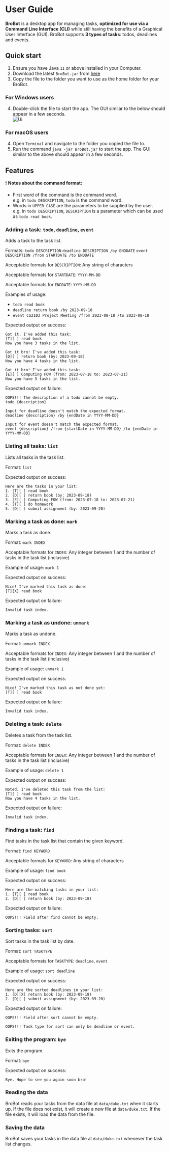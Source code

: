 # User Guide

**BroBot** is a desktop app for managing tasks, **optimized for use via a Command
Line Interface (CLI)** while still having the benefits of a Graphical User Interface (GUI).
BroBot supports **3 types of tasks**: todos, deadlines and events.

## Quick start

1. Ensure you have Java `11` or above installed in your Computer.
2. Download the latest `BroBot.jar` from [here]()
3. Copy the file to the folder you want to use as the home folder for your BroBot.

### For Windows users

4. Double-click the file to start the app. The GUI similar to the below should appear in a few seconds.<br>
   ![Ui](StartScreen.png)

### For macOS users

4. Open `Terminal` and navigate to the folder you copied the file to.
5. Run the command `java -jar BroBot.jar` to start the app. The GUI similar to the above should appear in a few
   seconds.<br>

## Features

❗ **Notes about the command format:**<br>

- First word of the command is the command word.<br>
  e.g. in `todo DESCRIPTION`, `todo` is the command word.
- Words in `UPPER_CASE` are the parameters to be supplied by the user.<br>
  e.g. in `todo DESCRIPTION`, `DESCRIPTION` is a parameter which can be used as `todo read book`.

### Adding a task: `todo`, `deadline`, `event`

Adds a task to the task list.

Formats:
`todo DESCRIPTION`
`deadline DESCRIPTION /by ENDDATE`
`event DESCRIPTION /from STARTDATE /to ENDDATE`

Acceptable formats for `DESCRIPTION`: Any string of characters

Acceptable formats for `STARTDATE`: `YYYY-MM-DD`

Acceptable formats for `ENDDATE`: `YYYY-MM-DD`

Examples of usage:

- `todo read book`
- `deadline return book /by 2023-09-18`
- `event CS2103 Project Meeting /from 2023-08-18 /to 2023-08-18`

Expected output on success:

```
Got it. I've added this task:
[T][ ] read book
Now you have 3 tasks in the list.
```

```
Got it bro! I've added this task:
[D][ ] return book (by: 2023-09-18)
Now you have 4 tasks in the list.
```

```
Got it bro! I've added this task:
[E][ ] Computing FOW (from: 2023-07-18 to: 2023-07-21)
Now you have 5 tasks in the list.
```

Expected output on failure:

```
OOPS!!! The description of a todo cannot be empty.
todo {description}
```

```
Input for deadline doesn't match the expected format.
deadline {description} /by {endDate in YYYY-MM-DD}
```

```
Input for event doesn't match the expected format.
event {description} /from {startDate in YYYY-MM-DD} /to {endDate in YYYY-MM-DD}
```

### Listing all tasks: `list`

Lists all tasks in the task list.

Format: `list`

Expected output on success:

```
Here are the tasks in your list:
1. [T][ ] read book
2. [D][ ] return book (by: 2023-09-18)
3. [E][ ] Computing FOW (from: 2023-07-18 to: 2023-07-21)
4. [T][ ] do homework
5. [D][ ] submit assignment (by: 2023-09-20)
```

### Marking a task as done: `mark`

Marks a task as done.

Format: `mark INDEX`

Acceptable formats for `INDEX`: Any integer between 1 and the number of tasks in the task list (inclusive)

Example of usage: `mark 1`

Expected output on success:

```
Nice! I've marked this task as done:
[T][X] read book
```

Expected output on failure:

```
Invalid task index.
```

### Marking a task as undone: `unmark`

Marks a task as undone.

Format: `unmark INDEX`

Acceptable formats for `INDEX`: Any integer between 1 and the number of tasks in the task list (inclusive)

Example of usage: `unmark 1`

Expected output on success:

```
Nice! I've marked this task as not done yet:
[T][ ] read book
```

Expected output on failure:

```
Invalid task index.
```

### Deleting a task: `delete`

Deletes a task from the task list.

Format: `delete INDEX`

Acceptable formats for `INDEX`: Any integer between 1 and the number of tasks in the task list (inclusive)

Example of usage: `delete 1`

Expected output on success:

```
Noted. I've deleted this task from the list:
[T][ ] read book
Now you have 4 tasks in the list.
```

Expected output on failure:

```
Invalid task index.
```

### Finding a task: `find`

Find tasks in the task list that contain the given keyword.

Format: `find KEYWORD`

Acceptable formats for `KEYWORD`: Any string of characters

Example of usage: `find book`

Expected output on success:

```
Here are the matching tasks in your list:
1. [T][ ] read book
2. [D][ ] return book (by: 2023-09-18)
```

Expected output on failure:

```
OOPS!!! Field after find cannot be empty.
```

### Sorting tasks: `sort`

Sort tasks in the task list by date.

Format: `sort TASKTYPE`

Acceptable formats for `TASKTYPE`: `deadline`, `event`

Example of usage: `sort deadline`

Expected output on success:

```
Here are the sorted deadlines in your list:
1. [D][X] return book (by: 2023-09-18)
2. [D][ ] submit assignment (by: 2023-09-20)
```

Expected output on failure:

```
OOPS!!! Field after sort cannot be empty.
```

```
OOPS!!! Task type for sort can only be deadline or event.
```

### Exiting the program: `bye`

Exits the program.

Format: `bye`

Expected output on success:

```
Bye. Hope to see you again soon bro!
```

### Reading the data

BroBot reads your tasks from the data file at `data/duke.txt` when it starts up.
If the file does not exist, it will create a new file at `data/duke.txt`.
If the file exists, it will load the data from the file.

### Saving the data

BroBot saves your tasks in the data file at `data/duke.txt` whenever the task list changes.